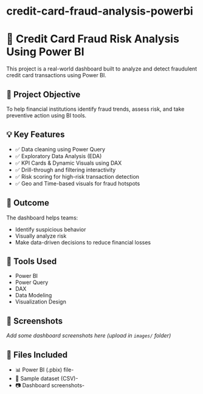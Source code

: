 # credit-card-fraud-analysis-powerbi
# 🚨 Credit Card Fraud Risk Analysis Using Power BI

This project is a real-world dashboard built to analyze and detect fraudulent credit card transactions using Power BI.

## 📌 Project Objective

To help financial institutions identify fraud trends, assess risk, and take preventive action using BI tools.

## 💡 Key Features

* ✅ Data cleaning using Power Query
* ✅ Exploratory Data Analysis (EDA)
* ✅ KPI Cards & Dynamic Visuals using DAX
* ✅ Drill-through and filtering interactivity
* ✅ Risk scoring for high-risk transaction detection
* ✅ Geo and Time-based visuals for fraud hotspots

## 🎯 Outcome

The dashboard helps teams:

* Identify suspicious behavior
* Visually analyze risk
* Make data-driven decisions to reduce financial losses

## 🔧 Tools Used

* Power BI
* Power Query
* DAX
* Data Modeling
* Visualization Design

## 📸 Screenshots

*Add some dashboard screenshots here (upload in `images/` folder)*

## 📁 Files Included

* 📊 Power BI (.pbix) file-
* 📃 Sample dataset (CSV)-
* 📷 Dashboard screenshots-


